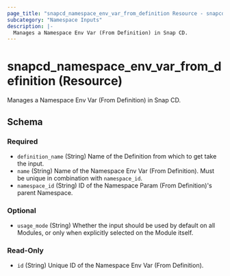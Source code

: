 ```yaml
---
page_title: "snapcd_namespace_env_var_from_definition Resource - snapcd"
subcategory: "Namespace Inputs"
description: |-
  Manages a Namespace Env Var (From Definition) in Snap CD.
---
```


# snapcd_namespace_env_var_from_definition (Resource)

Manages a Namespace Env Var (From Definition) in Snap CD.




<!-- schema generated by tfplugindocs -->
## Schema

### Required

- `definition_name` (String) Name of the Definition from which to get take the input.
- `name` (String) Name of the Namespace Env Var (From Definition).  Must be unique in combination with `namespace_id`.
- `namespace_id` (String) ID of the Namespace Param (From Definition)'s parent Namespace.

### Optional

- `usage_mode` (String) Whether the input should be used by default on all Modules, or only when explicitly selected on the Module itself.

### Read-Only

- `id` (String) Unique ID of the Namespace Env Var (From Definition).
